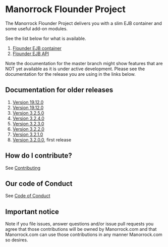 
# Manorrock Flounder Project

The Manorrock Flounder Project delivers you with a slim EJB container and
some useful add-on modules.

See the list below for what is available.

1. [Flounder EJB container](flounder/README.md)
2. [Flounder EJB API](flounder-ejb/README.md)

Note the documentation for the master branch might show features that are NOT 
yet available as it is under active development. Please see the documentation
for the release you are using in the links below.

## Documentation for older releases

1. [Version 19.12.0](https://github.com/manorrock/piranha/tree/v20.3.0)
1. [Version 19.12.0](https://github.com/manorrock/piranha/tree/v19.12.0)
1. [Version 3.2.5.0](https://github.com/manorrock/piranha/tree/v3.2.5.0)
1. [Version 3.2.4.0](https://github.com/manorrock/piranha/tree/v3.2.4.0)
1. [Version 3.2.3.0](https://github.com/manorrock/piranha/tree/v3.2.3.0)
1. [Version 3.2.2.0](https://github.com/manorrock/piranha/tree/v3.2.2.0)
1. [Version 3.2.1.0](https://github.com/manorrock/piranha/tree/v3.2.1.0)
1. [Version 3.2.0.0](https://github.com/manorrock/piranha/tree/v3.2.0.0), first release

## How do I contribute?

See [Contributing](CONTRIBUTING.md)

## Our code of Conduct

See [Code of Conduct](CODE_OF_CONDUCT.md)

## Important notice

Note if you file issues, answer questions and/or issue pull requests you agree
that those contributions will be owned by Manorrock.com and that Manorrock.com 
can use those contributions in any manner Manorrock.com so desires.
